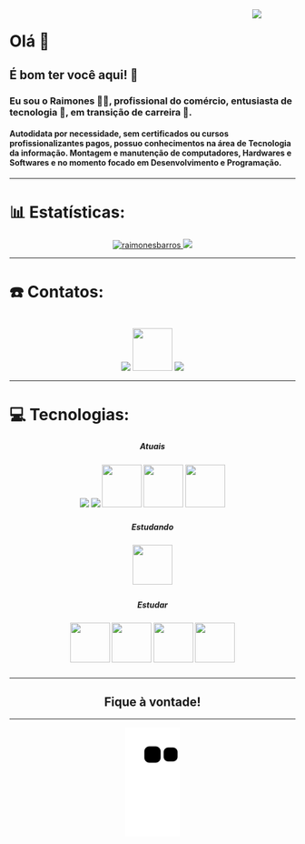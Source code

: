 <img align="right" width="15%" controls autoplay src="https://user-images.githubusercontent.com/104095836/214920922-ddaa4182-6a41-48bd-82a3-0f6171fa5d15.png"/>
<h1>Olá 👋</h1>
<h2>É bom ter você aqui! 🤝</h2>


<h3>Eu sou o Raimones 🙋‍♂‍, profissional do comércio, entusiasta de tecnologia 🤖, em transição de carreira 🚀.</h3>
<h4>Autodidata por necessidade, sem certificados ou cursos profissionalizantes pagos, possuo conhecimentos na área de Tecnologia da informação. Montagem e manutenção    de computadores, Hardwares e Softwares e no momento focado em Desenvolvimento e Programação.</h4>

----

<h1> 📊 Estatísticas: </h1>
<div align="center">
  <a href="https://github.com/raimonesbarros">
  <img height="150em" src="https://github-readme-streak-stats.herokuapp.com/?user=raimonesbarros&layout=compact&langs_count=7&theme=dark" alt="raimonesbarros" />
  <img height="150em" src="https://github-readme-stats-sigma-five.vercel.app/api/top-langs/?username=raimonesbarros&layout=compact&langs_count=7&theme=dark">
  </a>
</div>

----

<h1> ☎️ Contatos: </h1>
<br>
<div align="center">
  <a href="https://www.linkedin.com/in/raimones-barros-b6577492/" target="_blank">
    <img src="https://icongr.am/devicon/linkedin-original.svg?size=70&color=currentColor"/></a>
  <a href = "mailto:raimonesrsb@gmail.com" target="_blank">
    <img width="70px" height="75px" src="https://cdn-icons-png.flaticon.com/512/5968/5968534.png" target="_blank"></a>
  <a href="https://www.instagram.com/silvabarross/" target="_blank">
    <img width="70px" src="https://cdn-icons-png.flaticon.com/512/2111/2111463.png" target="_blank"></a>
</div>

----

<h1> 💻 Tecnologias: </h1>
  
<div align="center">

<h5> Atuais <h5>
<div align="center">
  <img width="70px" src="https://icongr.am/devicon/html5-original.svg?size=70&color=currentColor">
  <img width="70px" src="https://icongr.am/devicon/css3-original.svg?size=70&color=currentColor">
  <img width="70px" height="75px" src="https://getbootstrap.com/docs/5.3/assets/brand/bootstrap-logo-shadow.png">
  <img width="70px" height="75px" src="https://icongr.am/devicon/git-original.svg?size=70&color=currentColor">
  <img width="70px" height="75px" src="https://icongr.am/devicon/github-original.svg?size=70&color=ffffff">
  
  
</div>

<h5> Estudando <h5>
<div align="center">
  <img width="70px" height="70px" src="https://icongr.am/devicon/javascript-original.svg?size=70&color=currentColor">
</div>

<h5> Estudar <h5>
<div align="center">
  <img width="70px" height="70px" src="https://icongr.am/devicon/react-original.svg?size=70&color=currentColor">
  <img width="70px" height="70px" src="https://icongr.am/devicon/nodejs-original.svg?size=70&color=currentColor">
  <img width="70px" height="70px" src="https://icongr.am/devicon/mysql-original.svg?size=70&color=currentColor">
  <img width="70px" height="70px" src="https://icongr.am/devicon/postgresql-original.svg?size=70&color=currentColor">
</div>

</div>
  
----
  
<h2 align="center">Fique à vontade!</h2>
  
----

<div align="center">
  
  ![Snake animation](https://github.com/raimonesbarros/raimonesbarros/blob/output/github-contribution-grid-snake.svg)

</div>

